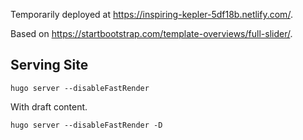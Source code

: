 Temporarily deployed at https://inspiring-kepler-5df18b.netlify.com/.

Based on https://startbootstrap.com/template-overviews/full-slider/.

## Serving Site

```
hugo server --disableFastRender
```

With draft content.

```
hugo server --disableFastRender -D
```
